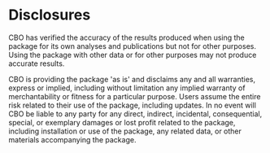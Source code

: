 # Disclosures

CBO has verified the accuracy of the results produced when using the package for its own analyses and publications but not for other purposes. Using the package with other data or for other purposes may not produce accurate results.

CBO is providing the package 'as is' and disclaims any and all warranties, express or implied, including without limitation any implied warranty of merchantability or fitness for a particular purpose. Users assume the entire risk related to their use of the package, including updates. In no event will CBO be liable to any party for any direct, indirect, incidental, consequential, special, or exemplary damages or lost profit related to the package, including installation or use of the package, any related data, or other materials accompanying the package.
